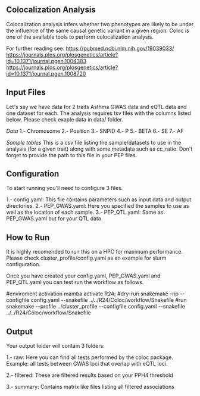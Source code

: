 Colocalization Analysis
-------------------------------------
Colocalization analysis infers whether
two phenotypes are likely to be under
the influence of the same causal genetic
variant in a given region. Coloc is one
of the available tools to perform
colocalization analysis.


For further reading see:
https://pubmed.ncbi.nlm.nih.gov/19039033/
https://journals.plos.org/plosgenetics/article?id=10.1371/journal.pgen.1004383
https://journals.plos.org/plosgenetics/article?id=10.1371/journal.pgen.1008720


Input Files
-------------------
Let's say we have data for 2 traits Asthma GWAS data and eQTL data
and one dataset for each. The analysis requires tsv files with the 
columns listed below. Please check exaple data in data/ folder.

*Data*
1.- Chromosome
2.- Position
3.- SNPID
4.- P
5.- BETA
6.- SE
7.- AF

*Sample tables*
This is a csv file listing the sample/datasets to use in the
analysis (for a given trait) along with some metadata 
such as cc_ratio. Don't forget to provide the path to this 
file in your PEP files.

Configuration
----------------
To start running you'll need to configure 3 files.

1.- config.yaml: This file contains parameters 
such as input data and output directories.
2.- PEP_GWAS.yaml: Here you specified the samples 
to use as well as the location of each sample.
3.- PEP_QTL.yaml: Same as PEP_GWAS.yaml but for
your QTL data.

How to Run
-------------------
It is highly recomended to run this on a HPC for maximum performance.
Please check cluster_profile/config.yaml as an example for slurm 
configuration.

Once you have created your config.yaml, PEP_GWAS.yaml
and PEP_QTL.yaml you can test run the workflow as 
follows.

#enviroment activation
mamba activate R24;
#dry-run
snakemake -np --configfile config.yaml --snakefile ../../R24/Coloc/workflow/Snakefile
#run
snakemake --profile ../cluster_profile --configfile config.yaml --snakefile ../../R24/Coloc/workflow/Snakefile


Output
---------------
Your output folder will contain 3 folders:

1.- raw: Here you can find all tests performed by
the coloc package. Example: all tests between GWAS
loci that overlap with eQTL loci.

2.- filtered: These are filtered results based on
your PPH4 threshold

3.- summary: Contains matrix like files listing 
all filtered associations



